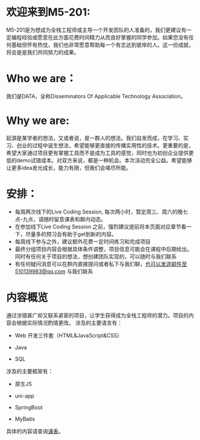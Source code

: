 # 欢迎来到M5-201:

M5-201是为想成为全栈工程师或主导一个开发团队的人准备的，我们更建议有一定编程经验或愿意在此方面花费时间精力从而良好掌握的同学参加。如果您没有任何基础但怀有热忱，我们也非常愿意帮助每一个有志达到彼岸的人。这一份成就，将会是是我们共同努力的成果。 

# Who we are：

我们是DATA，全称Disseminators Of Applicable Technology Association。

# **Why we are:** 

起源是某学者的想法，又或者说，是一群人的想法。我们自发而成，在学习、实习、创业的过程中诞生想法，希望能够更直接的传播实用性的技术。更重要的是，希望大家通过项目更有掌握工具而不是成为工具的感觉，同时也为初创企业提供更低的demo试错成本。对双方来说，都是一种机会。本次活动完全公益。希望能够让更多idea发光成长，能力有限，但我们会竭尽所能。 

# **安排：** 

- 每周两次线下的Live Coding Session, 每次两小时，暂定周三、周六的晚七点-九点，请随时留意课表和群内动态。 
- 在参加线下Live Coding Session 之前，强烈建议提前将本页面对应章节看一下，尽量多的预习会有助于get到新的内容。 
- 每周线下参与之外，建议额外花费一定时间练习和完成项目 
- 最终分组项目内容会根据具体条件调整，项目信息可能会在课程中后期给出。同时有任何关于项目的想法，想创建团队实现的，可以随时与我们联系 
- 有任何疑问消息可以在群内直接提问或者私下与我们聊，[也可以发送邮件至510139983@qq.com](mailto:也可以发送邮件至510139983@qq.com) 与我们联系  

# **内容概览** 

通过涉猎甚广却又联系紧密的项目，让学生获得成为全栈工程师的潜力。项目的内容会根据实际情况酌情更改。 涉及的主要语言有： 

- Web 开发三件套（HTML&JavaScript&CSS） 
- Java 

- SQL 

涉及的主要框架有： 

- 原生JS 
- uni-app 
- SpringBoot 

- MyBatis 

具体的内容请查询[课表](https://paulcccccch.github.io/m5-201/schedule)。 
